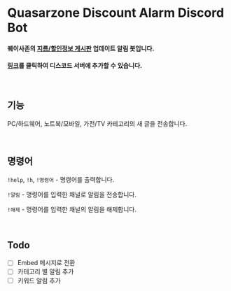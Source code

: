 # Quasarzone Discount Alarm Discord Bot

#### 퀘이사존의 [지름/할인정보 게시판](https://quasarzone.com/bbs/qb_saleinfo) 업데이트 알림 봇입니다.

#### [링크](https://discord.com/oauth2/authorize?client_id=957644846326227014&permissions=19456&scope=bot)를 클릭하여 디스코드 서버에 추가할 수 있습니다.

<br>

## 기능

PC/하드웨어, 노트북/모바일, 가전/TV 카테고리의 새 글을 전송합니다.

<br>

## 명령어

`!help`, `!h`, `!명령어` - 명령어를 출력합니다.

`!알림` - 명령어를 입력한 채널로 알림을 전송합니다.

`!해제` - 명령어를 입력한 채널의 알림을 해제합니다.

<br>

## Todo

- [ ] Embed 메시지로 전환
- [ ] 카테고리 별 알림 추가
- [ ] 키워드 알림 추가
